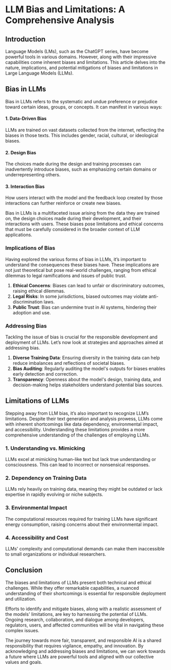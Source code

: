 # LLM Bias and Limitations: A Comprehensive Analysis

## Introduction

Language Models (LMs), such as the ChatGPT series, have become powerful tools in various domains. However, along with their impressive capabilities come inherent biases and limitations. This article delves into the nature, implications, and potential mitigations of biases and limitations in Large Language Models (LLMs).

## Bias in LLMs

Bias in LLMs refers to the systematic and undue preference or prejudice toward certain ideas, groups, or concepts. It can manifest in various ways:

#### 1. **Data-Driven Bias**
LLMs are trained on vast datasets collected from the internet, reflecting the biases in those texts. This includes gender, racial, cultural, or ideological biases.

#### 2. **Design Bias**
The choices made during the design and training processes can inadvertently introduce biases, such as emphasizing certain domains or underrepresenting others.

#### 3. **Interaction Bias**
How users interact with the model and the feedback loop created by those interactions can further reinforce or create new biases.

Bias in LLMs is a multifaceted issue arising from the data they are trained on, the design choices made during their development, and their interactions with users. These biases pose limitations and ethical concerns that must be carefully considered in the broader context of LLM applications.

### Implications of Bias

Having explored the various forms of bias in LLMs, it’s important to understand the consequences these biases have. These implications are not just theoretical but pose real-world challenges, ranging from ethical dilemmas to legal ramifications and issues of public trust.

1. **Ethical Concerns**: Biases can lead to unfair or discriminatory outcomes, raising ethical dilemmas.
2. **Legal Risks**: In some jurisdictions, biased outcomes may violate anti-discrimination laws.
3. **Public Trust**: Bias can undermine trust in AI systems, hindering their adoption and use.

### Addressing Bias

Tackling the issue of bias is crucial for the responsible development and deployment of LLMs. Let’s now look at strategies and approaches aimed at addressing bias.

1. **Diverse Training Data**: Ensuring diversity in the training data can help reduce imbalances and reflections of societal biases.
2. **Bias Auditing**: Regularly auditing the model's outputs for biases enables early detection and correction.
3. **Transparency**: Openness about the model's design, training data, and decision-making helps stakeholders understand potential bias sources.

## Limitations of LLMs

Stepping away from LLM bias, it’s also important to recognize LLM’s limitations. Despite their text generation and analysis prowess, LLMs come with inherent shortcomings like data dependency, environmental impact, and accessibility. Understanding these limitations provides a more comprehensive understanding of the challenges of employing LLMs.

### 1. **Understanding vs. Mimicking**
LLMs excel at mimicking human-like text but lack true understanding or consciousness. This can lead to incorrect or nonsensical responses.

### 2. **Dependency on Training Data**
LLMs rely heavily on training data, meaning they might be outdated or lack expertise in rapidly evolving or niche subjects.

### 3. **Environmental Impact**
The computational resources required for training LLMs have significant energy consumption, raising concerns about their environmental impact.

### 4. **Accessibility and Cost**
LLMs' complexity and computational demands can make them inaccessible to small organizations or individual researchers.

## Conclusion

The biases and limitations of LLMs present both technical and ethical challenges. While they offer remarkable capabilities, a nuanced understanding of their shortcomings is essential for responsible deployment and utilization.

Efforts to identify and mitigate biases, along with a realistic assessment of the models' limitations, are key to harnessing the potential of LLMs. Ongoing research, collaboration, and dialogue among developers, regulators, users, and affected communities will be vital in navigating these complex issues.

The journey towards more fair, transparent, and responsible AI is a shared responsibility that requires vigilance, empathy, and innovation. By acknowledging and addressing biases and limitations, we can work towards a future where LLMs are powerful tools and aligned with our collective values and goals.

